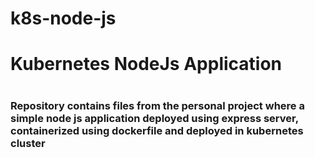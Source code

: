 # k8s-node-js
<h1> Kubernetes NodeJs Application <h1>
<h3> Repository contains files from the personal project where a simple node js application deployed using express server, containerized using dockerfile and deployed in kubernetes cluster <h3>
